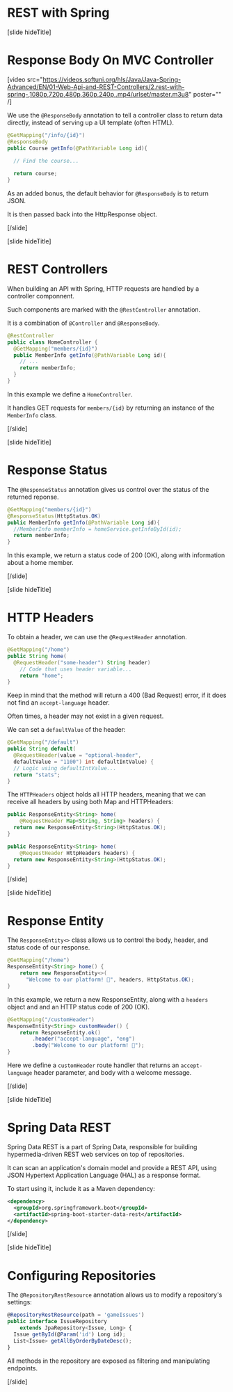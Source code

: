 # REST with Spring

[slide hideTitle]


# Response Body On MVC Controller​

[video src="https://videos.softuni.org/hls/Java/Java-Spring-Advanced/EN/01-Web-Api-and-REST-Controllers/2.rest-with-spring-,1080p,720p,480p,360p,240p,.mp4/urlset/master.m3u8" poster="" /]


We use the `@ResponseBody` annotation to tell a controller class to return data directly, instead of serving up a UI template (often HTML). 

```java
@GetMapping("/info/{id}")​
@ResponseBody​
public Course getInfo(@PathVariable Long id){​
  
  // Find the course...

  return course;​
}​
```

As an added bonus, the default behavior for `@ResponseBody` is to return JSON.

It is then passed back into the HttpResponse object.

[/slide]

[slide hideTitle]

# REST Controller​s

When building an API with Spring, HTTP requests are handled by a controller componnent.

Such components are marked with the `@RestController` annotation.

It is a combination of `@Controller` and `@ResponseBody`.

```java
@RestController​
public class HomeController {​
  @GetMapping("members/{id}")​
  public MemberInfo getInfo(@PathVariable Long id){​
    // ...​
    return memberInfo;
  }​
}​
```

In this example we define a `HomeController`.

It handles GET requests for `members/{id}` by returning an instance of the `MemberInfo` class.

[/slide]

[slide hideTitle]

# Response Status

The `@ResponseStatus` annotation gives us control over the status of the returned reponse.

```java
@GetMapping("members/{id}")​
@ResponseStatus(HttpStatus.OK)​
public MemberInfo getInfo(@PathVariable Long id){​
  //MemberInfo memberInfo = homeService.getInfoById(id);​
  return memberInfo;​
}​
```

In this example, we return a status code of 200 (OK), along with information about a home member.

[/slide]

[slide hideTitle]

# HTTP Headers

To obtain a header, we can use the `@RequestHeader` annotation.

```java
@GetMapping("/home")​
public String home(​
  @RequestHeader("some-header") String header) ​
    // Code that uses header variable​...
    return "home";​
}​
```

Keep in mind that the method will return a 400 (Bad Request) error, if it does not find an `accept-language` header.

Often times, a header may not exist in a given request.

We can set a `defaultValue` of the header:

```java
@GetMapping("/default")​
public String default(​
  @RequestHeader(value = "optional-header",​
  defaultValue = "1100") int defaultIntValue) {​
  // Logic using defaultIntValue​...
  return "stats";​
}​
```

The `HTTPHeaders` object holds all HTTP headers, meaning that we can receive all headers by using both Map and HTTPHeaders:

```java
public ResponseEntity<String> home(​
    @RequestHeader Map<String, String> headers) {​
  return new ResponseEntity<String>(HttpStatus.OK);​
}​

public ResponseEntity<String> home(​
    @RequestHeader HttpHeaders headers) {​
  return new ResponseEntity<String>(HttpStatus.OK);​
}​
```

[/slide]

[slide hideTitle]

# Response Entity

The `ResponseEntity<>` class allows us to control the body, header, and status code of our response.

```java
@GetMapping("/home")​
ResponseEntity<String> home() {​
    return new ResponseEntity<>(​
      "Welcome to our platform! 👋", headers, HttpStatus.OK);​
}​
```

In this example, we return a new ResponseEntity, along with a `headers` object and and an HTTP status code of 200 (OK).

```java
@GetMapping("/customHeader")​
ResponseEntity<String> customHeader() {​
    return ResponseEntity.ok()​
        .header("accept-language", "eng")​
        .body("Welcome to our platform! 👋");​
}​
```

Here we define a `customHeader` route handler that returns an `accept-language` header parameter, and body with a welcome message.

[/slide]

[slide hideTitle]

# Spring Data REST

Spring Data REST is a part of Spring Data, responsible for building hypermedia-driven REST web services on top of repositories.

It can scan an application's domain model and provide a REST API, using JSON Hypertext Application Language (HAL) as a response format.

To start using it, include it as a Maven dependency:

```xml
<dependency>​
  <groupId>org.springframework.boot</groupId>
  <artifactId>spring-boot-starter-data-rest</artifactId>​
</dependency>​
```

[/slide]

[slide hideTitle]

# Configuring Repositories

The `@RepositoryRestResource` annotation allows us to modify a repository's settings:

```js
@RepositoryRestResource(path = 'gameIssues')​
public interface IssueRepository ​
    extends JpaRepository<Issue, Long> {​
  Issue getById(@Param('id') Long id);​
  List<Issue> getAllByOrderByDateDesc();​
}​​
```

All methods in the repository are exposed as filtering and manipulating endpoints.

[/slide]

